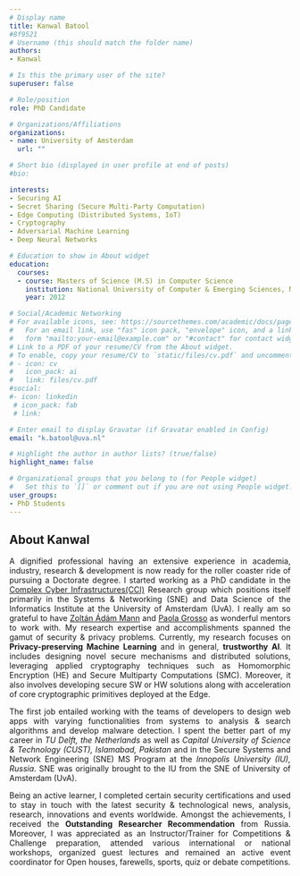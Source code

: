 ```yaml
---
# Display name
title: Kanwal Batool
#8f9521
# Username (this should match the folder name)
authors:
- Kanwal

# Is this the primary user of the site?
superuser: false

# Role/position
role: PhD Candidate

# Organizations/Affiliations
organizations:
- name: University of Amsterdam
  url: ""

# Short bio (displayed in user profile at end of posts)
#bio: 

interests:
- Securing AI
- Secret Sharing (Secure Multi-Party Computation)
- Edge Computing (Distributed Systems, IoT)
- Cryptography
- Adversarial Machine Learning
- Deep Neural Networks

# Education to show in About widget
education:
  courses:
  - course: Masters of Science (M.S) in Computer Science
    institution: National University of Computer & Emerging Sciences, NUCES-FAST
    year: 2012

# Social/Academic Networking
# For available icons, see: https://sourcethemes.com/academic/docs/page-builder/#icons
#   For an email link, use "fas" icon pack, "envelope" icon, and a link in the
#   form "mailto:your-email@example.com" or "#contact" for contact widget.
# Link to a PDF of your resume/CV from the About widget.
# To enable, copy your resume/CV to `static/files/cv.pdf` and uncomment the lines below.
# - icon: cv
#   icon_pack: ai
#   link: files/cv.pdf
#social:
#- icon: linkedin
 # icon_pack: fab
 # link: 

# Enter email to display Gravatar (if Gravatar enabled in Config)
email: "k.batool@uva.nl"

# Highlight the author in author lists? (true/false)
highlight_name: false

# Organizational groups that you belong to (for People widget)
#   Set this to `[]` or comment out if you are not using People widget.
user_groups:
- PhD Students
---
```

<b> </b>
<h2>About Kanwal</h2>



<p align = "justify" style='text-align: justify;'>
 A dignified professional having an extensive experience in academia, industry, research & development is now ready for the roller coaster ride of pursuing a Doctorate degree. I started working as a PhD candidate in the <a href="https://cci-research.nl/">Complex Cyber Infrastructures(CCI)</a> Research group which positions itself primarily in the Systems & Networking (SNE) and Data Science of the Informatics Institute at the University of Amsterdam (UvA). I really am so grateful to have <a href="https://cci-research.nl/author/zoltan-mann/">Zoltán Ádám Mann</a> and <a href="https://staff.fnwi.uva.nl/p.grosso/">Paola Grosso</a> as wonderful mentors to work with. My research expertise and accomplishments spanned the gamut of security & privacy problems. Currently, my research focuses on <b>Privacy-preserving Machine Learning</b> and in general, <b>trustworthy AI</b>. It includes designing novel secure mechanisms and distributed solutions, leveraging applied cryptography techniques such as Homomorphic Encryption (HE) and Secure Multiparty Computations (SMC). Moreover, it also involves developing secure SW or HW solutions along with acceleration of core cryptographic primitives deployed at the Edge.
</p>
<p align = "justify" style='text-align: justify;'>
The first job entailed working with the teams of developers to design web apps with varying functionalities from systems to analysis & search algorithms and develop malware detection. I spent the better part of my career in <i>TU Delft, the Netherlands</i> as well as <i>Capital University of Science & Technology (CUST), Islamabad, Pakistan</i> and in the Secure Systems and Network Engineering (SNE) MS Program at the <i>Innopolis University (IU), Russia</i>. SNE was originally brought to the IU from the SNE of University of Amsterdam (UvA). 
</p>
<p align = "justify" style='text-align: justify;'>
Being an active learner, I completed certain security certifications and used to stay in touch with the latest security & technological news, analysis, research, innovations and events worldwide. Amongst the achievements, I received the <b>Outstanding Researcher Recommendation</b> from Russia. Moreover, I was appreciated as an Instructor/Trainer for Competitions & Challenge preparation, attended various international or national workshops, organized guest lectures and remained an active event coordinator for Open houses, farewells, sports, quiz or debate competitions.
</p>

